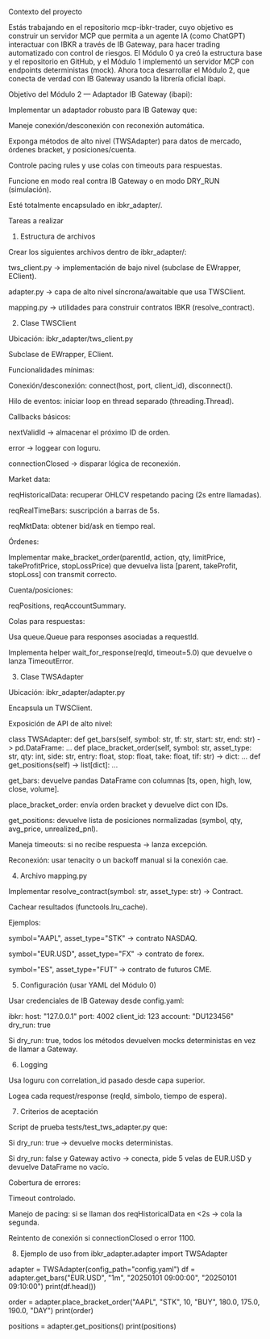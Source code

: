 Contexto del proyecto

Estás trabajando en el repositorio mcp-ibkr-trader, cuyo objetivo es construir un servidor MCP que permita a un agente IA (como ChatGPT) interactuar con IBKR a través de IB Gateway, para hacer trading automatizado con control de riesgos.
El Módulo 0 ya creó la estructura base y el repositorio en GitHub, y el Módulo 1 implementó un servidor MCP con endpoints deterministas (mock).
Ahora toca desarrollar el Módulo 2, que conecta de verdad con IB Gateway usando la librería oficial ibapi.

Objetivo del Módulo 2 — Adaptador IB Gateway (ibapi):

Implementar un adaptador robusto para IB Gateway que:

Maneje conexión/desconexión con reconexión automática.

Exponga métodos de alto nivel (TWSAdapter) para datos de mercado, órdenes bracket, y posiciones/cuenta.

Controle pacing rules y use colas con timeouts para respuestas.

Funcione en modo real contra IB Gateway o en modo DRY_RUN (simulación).

Esté totalmente encapsulado en ibkr_adapter/.

Tareas a realizar
1. Estructura de archivos

Crear los siguientes archivos dentro de ibkr_adapter/:

tws_client.py → implementación de bajo nivel (subclase de EWrapper, EClient).

adapter.py → capa de alto nivel síncrona/awaitable que usa TWSClient.

mapping.py → utilidades para construir contratos IBKR (resolve_contract).

2. Clase TWSClient

Ubicación: ibkr_adapter/tws_client.py

Subclase de EWrapper, EClient.

Funcionalidades mínimas:

Conexión/desconexión: connect(host, port, client_id), disconnect().

Hilo de eventos: iniciar loop en thread separado (threading.Thread).

Callbacks básicos:

nextValidId → almacenar el próximo ID de orden.

error → loggear con loguru.

connectionClosed → disparar lógica de reconexión.

Market data:

reqHistoricalData: recuperar OHLCV respetando pacing (2s entre llamadas).

reqRealTimeBars: suscripción a barras de 5s.

reqMktData: obtener bid/ask en tiempo real.

Órdenes:

Implementar make_bracket_order(parentId, action, qty, limitPrice, takeProfitPrice, stopLossPrice) que devuelva lista [parent, takeProfit, stopLoss] con transmit correcto.

Cuenta/posiciones:

reqPositions, reqAccountSummary.

Colas para respuestas:

Usa queue.Queue para responses asociadas a requestId.

Implementa helper wait_for_response(reqId, timeout=5.0) que devuelve o lanza TimeoutError.

3. Clase TWSAdapter

Ubicación: ibkr_adapter/adapter.py

Encapsula un TWSClient.

Exposición de API de alto nivel:

class TWSAdapter:
    def get_bars(self, symbol: str, tf: str, start: str, end: str) -> pd.DataFrame: ...
    def place_bracket_order(self, symbol: str, asset_type: str, qty: int, side: str,
                            entry: float, stop: float, take: float, tif: str) -> dict: ...
    def get_positions(self) -> list[dict]: ...


get_bars: devuelve pandas DataFrame con columnas [ts, open, high, low, close, volume].

place_bracket_order: envía orden bracket y devuelve dict con IDs.

get_positions: devuelve lista de posiciones normalizadas (symbol, qty, avg_price, unrealized_pnl).

Maneja timeouts: si no recibe respuesta → lanza excepción.

Reconexión: usar tenacity o un backoff manual si la conexión cae.

4. Archivo mapping.py

Implementar resolve_contract(symbol: str, asset_type: str) -> Contract.

Cachear resultados (functools.lru_cache).

Ejemplos:

symbol="AAPL", asset_type="STK" → contrato NASDAQ.

symbol="EUR.USD", asset_type="FX" → contrato de forex.

symbol="ES", asset_type="FUT" → contrato de futuros CME.

5. Configuración (usar YAML del Módulo 0)

Usar credenciales de IB Gateway desde config.yaml:

ibkr:
  host: "127.0.0.1"
  port: 4002
  client_id: 123
  account: "DU123456"
dry_run: true


Si dry_run: true, todos los métodos devuelven mocks deterministas en vez de llamar a Gateway.

6. Logging

Usa loguru con correlation_id pasado desde capa superior.

Logea cada request/response (reqId, símbolo, tiempo de espera).

7. Criterios de aceptación

Script de prueba tests/test_tws_adapter.py que:

Si dry_run: true → devuelve mocks deterministas.

Si dry_run: false y Gateway activo → conecta, pide 5 velas de EUR.USD y devuelve DataFrame no vacío.

Cobertura de errores:

Timeout controlado.

Manejo de pacing: si se llaman dos reqHistoricalData en <2s → cola la segunda.

Reintento de conexión si connectionClosed o error 1100.

8. Ejemplo de uso
from ibkr_adapter.adapter import TWSAdapter

adapter = TWSAdapter(config_path="config.yaml")
df = adapter.get_bars("EUR.USD", "1m", "20250101 09:00:00", "20250101 09:10:00")
print(df.head())

order = adapter.place_bracket_order("AAPL", "STK", 10, "BUY", 180.0, 175.0, 190.0, "DAY")
print(order)

positions = adapter.get_positions()
print(positions)